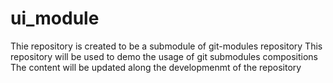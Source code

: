 # ui_module
Thie repository is created to be a submodule of git-modules repository
This repository will be used to demo the usage of git submodules compositions
The content will be updated along the developmenmt of the repository
